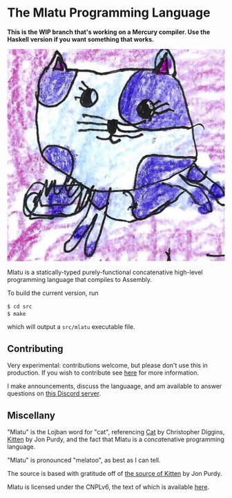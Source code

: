 # The Mlatu Programming Language

**This is the WIP branch that's working on a Mercury compiler. Use the Haskell version if you want something that works.**

![Mlatu logo](/logo.jpg)

Mlatu is a statically-typed purely-functional concatenative high-level programming language that compiles to Assembly.

To build the current version, run 
```sh
$ cd src 
$ make
```
which will output a `src/mlatu` executable file.
## Contributing

Very experimental: contributions welcome, but please don't use this in production. If you wish to contribute see [here](/CONTRIBUTING.md) for more information.

I make announcements, discuss the languaage, and am available to answer questions on [this Discord server](https://discord.gg/qNQV6nnAZj).

## Miscellany

"Mlatu" is the Lojban word for "cat", referencing [Cat](https://github.com/cdiggins/cat-language) by Christopher Diggins, [Kitten](https://kittenlang.org/) by Jon Purdy, and the fact that Mlatu is a con*cat*enative programming language.

"Mlatu" is pronounced "melatoo", as best as I can tell.

The source is based with gratitude off of [the source of Kitten](https://github.com/evincarofautumn/kitten) by Jon Purdy.

Mlatu is licensed under the CNPLv6, the text of which is available [here](LICENSE).

